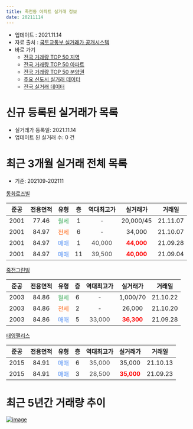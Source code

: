 ```yaml
---
title: 죽전동 아파트 실거래 정보
date: 20211114
---
```


* 업데이트 : 2021.11.14
* 자료 출처 : [국토교통부 실거래가 공개시스템](http://rt.molit.go.kr)
* 바로 가기
    * [전국 거래량 TOP 50 지역](https://apt-info.github.io/apt-trade-info/tr)
    * [전국 거래량 TOP 50 아파트](https://apt-info.github.io/apt-trade-info/ta)
    * [전국 거래량 TOP 50 분양권](https://apt-info.github.io/apt-trade-info/tb)
    * [주요 신도시 실거래 데이터](https://apt-info.github.io/apt-trade-info/newtown)
    * [전국 실거래 데이터](https://apt-info.github.io/apt-trade-info/all)



<script async src="https://pagead2.googlesyndication.com/pagead/js/adsbygoogle.js"></script>
<!-- 기본광고 -->
<ins class="adsbygoogle"
     style="display:block"
     data-ad-client="ca-pub-1142216861245946"
     data-ad-slot="4805727019"
     data-ad-format="auto"
     data-full-width-responsive="true"></ins>
<script>
     (adsbygoogle = window.adsbygoogle || []).push({});
</script>


# 신규 등록된 실거래가 목록

* 실거래가 등록일: 2021.11.14
* 업데이트 된 실거래 수: 0 건




<script async src="https://pagead2.googlesyndication.com/pagead/js/adsbygoogle.js"></script>
<!-- 기본광고 -->
<ins class="adsbygoogle"
     style="display:block"
     data-ad-client="ca-pub-1142216861245946"
     data-ad-slot="4805727019"
     data-ad-format="auto"
     data-full-width-responsive="true"></ins>
<script>
     (adsbygoogle = window.adsbygoogle || []).push({});
</script>


# 최근 3개월 실거래 전체 목록
* 기준: 202109-202111


[동화로즈빌](https://search.naver.com/search.naver?query=%EB%8F%99%ED%99%94%EB%A1%9C%EC%A6%88%EB%B9%8C)

|준공|전용면적|유형|층|역대최고가|실거래가|거래일|
|:---:|:---:|:---:|:---:|:---:|:---:|:---:|
|2001|77.46|<span style="color:#34A853">월세</span>|1|<span style="color:#444444">-</span>|20,000/45|21.11.07|
|2001|84.97|<span style="color:#FF5A00">전세</span>|6|<span style="color:#444444">-</span>|34,000|21.10.07|
|2001|84.97|<span style="color:#4285F3">매매</span>|1|<span style="color:#444444">40,000</span>|<b><span style="color:#FF0000">44,000</span></b>|21.09.28|
|2001|84.97|<span style="color:#4285F3">매매</span>|11|<span style="color:#444444">39,500</span>|<b><span style="color:#FF0000">40,000</span></b>|21.09.04|

[죽전그린빌](https://search.naver.com/search.naver?query=%EC%A3%BD%EC%A0%84%EA%B7%B8%EB%A6%B0%EB%B9%8C)

|준공|전용면적|유형|층|역대최고가|실거래가|거래일|
|:---:|:---:|:---:|:---:|:---:|:---:|:---:|
|2003|84.86|<span style="color:#34A853">월세</span>|6|<span style="color:#444444">-</span>|1,000/70|21.10.22|
|2003|84.86|<span style="color:#FF5A00">전세</span>|2|<span style="color:#444444">-</span>|26,000|21.10.20|
|2003|84.86|<span style="color:#4285F3">매매</span>|5|<span style="color:#444444">33,000</span>|<b><span style="color:#FF0000">36,300</span></b>|21.09.28|

[태영팰리스](https://search.naver.com/search.naver?query=%ED%83%9C%EC%98%81%ED%8C%B0%EB%A6%AC%EC%8A%A4)

|준공|전용면적|유형|층|역대최고가|실거래가|거래일|
|:---:|:---:|:---:|:---:|:---:|:---:|:---:|
|2015|84.91|<span style="color:#4285F3">매매</span>|6|<span style="color:#444444">35,000</span>|35,000|21.10.13|
|2015|84.91|<span style="color:#4285F3">매매</span>|3|<span style="color:#444444">28,500</span>|<b><span style="color:#FF0000">35,000</span></b>|21.09.23|



<script async src="https://pagead2.googlesyndication.com/pagead/js/adsbygoogle.js"></script>
<!-- 기본광고 -->
<ins class="adsbygoogle"
     style="display:block"
     data-ad-client="ca-pub-1142216861245946"
     data-ad-slot="4805727019"
     data-ad-format="auto"
     data-full-width-responsive="true"></ins>
<script>
     (adsbygoogle = window.adsbygoogle || []).push({});
</script>


# 최근 5년간 거래량 추이


<div style="width:100%;">
    <canvas id="deal_progress" height="200"></canvas>
</div>

<script>
new Chart(document.getElementById("deal_progress"), {
    type: 'line',
    data: {
        labels: ['16.01','16.02','16.03','16.04','16.05','16.06','16.07','16.08','16.09','16.10','16.11','16.12','17.02','17.03','17.04','17.05','17.06','17.07','17.08','17.09','17.10','17.11','17.12','18.01','18.02','18.03','18.04','18.05','18.06','18.07','18.08','18.09','18.10','18.11','18.12','19.01','19.02','19.03','19.04','19.05','19.06','19.07','19.08','19.09','19.10','19.11','19.12','20.01','20.02','20.03','20.04','20.05','20.06','20.07','20.08','20.09','20.10','20.11','20.12','21.01','21.02','21.03','21.04','21.05','21.06','21.07','21.09','21.10','21.11'],
        datasets: [{
            label: '매매/분양권',
            data: [1,1,0,1,2,4,5,8,7,6,2,4,2,5,2,5,7,4,5,4,3,2,3,3,3,12,5,2,4,5,2,4,3,2,2,2,4,2,4,0,1,5,2,4,5,3,5,51,16,1,5,3,7,7,6,9,6,10,11,7,2,0,1,2,1,1,4,1,0],
            borderColor: "rgba(66, 133, 243, 1)",
            backgroundColor: "rgba(66, 133, 243, 0.05)",
            borderWidth: 1,
            pointRadius: 0,
            fill: false,
            lineTension: 0
        },{
            label: '전/월세',
            data: [2,3,2,2,2,1,1,1,3,2,1,1,1,1,0,0,0,0,0,0,0,2,2,1,1,1,2,0,1,2,2,0,3,3,1,1,1,1,1,3,1,0,1,1,2,1,4,2,1,1,2,3,2,2,2,3,0,2,0,1,2,2,0,0,0,1,0,3,1],
            borderColor: "rgba(255, 90, 0, 1)",
            backgroundColor: "rgba(255, 90, 0, 0.05)",
            borderWidth: 1,
            pointRadius: 0,
            fill: false,
            lineTension: 0
        },{
            label: '합계',
            data: [3,4,2,3,4,5,6,9,10,8,3,5,3,6,2,5,7,4,5,4,3,4,5,4,4,13,7,2,5,7,4,4,6,5,3,3,5,3,5,3,2,5,3,5,7,4,9,53,17,2,7,6,9,9,8,12,6,12,11,8,4,2,1,2,1,2,4,4,1],
            borderColor: "rgba(0, 0, 0, 1)",
            backgroundColor: "rgba(0, 0, 0, 0.03)",
            borderWidth: 0.1,
            pointRadius: 0,
            fill: true,
            lineTension: 0
        }
        ]
    },
    options: {
        responsive: true,
        title: {
            display: false
        },
        tooltips: {
            mode: 'index',
            intersect: false
        },
        hover: {
            mode: 'nearest',
            intersect: true
        },
        scales: {
            xAxes: [{
                display: true,
                scaleLabel: {
                    display: true,
                    labelString: '년/월'
                }
            }],
            yAxes: [{
                display: true,
                ticks: {
                    suggestedMin: 0,
                },
                scaleLabel: {
                    display: true,
                    labelString: '실거래 수'
                }
            }]
        }
    }
});

</script>


[![image](https://apt-info.github.io/images/2020-01-03-apt-trade-info/1024x500.png)](https://play.google.com/store/apps/details?id=com.aptinfo.apttradeinfo)

